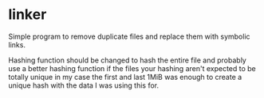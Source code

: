 # linker

Simple program to remove duplicate files and replace them with symbolic links.
 
Hashing function should be changed to hash the entire file and probably use a better hashing function if the files your hashing aren't expected to be totally unique in my case the first and last 1MiB was enough to create a unique hash with the data I was using this for.
